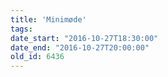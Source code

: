 ```yaml
---
title: 'Minimøde'
tags:
date_start: "2016-10-27T18:30:00"
date_end: "2016-10-27T20:00:00"
old_id: 6436
---
```

